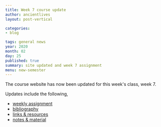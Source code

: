 ```yaml
---
title: Week 7 course update
author: ancientlives
layout: post-vertical

categories:
- blog

tags: general news
year: 2020
month: 02
day: 25
published: true
summary: site updated and week 7 assignment
menu: new-semester
---
```


The course website has now been updated for this week's class, week 7.

Updates include the following,

* [weekly assignment](/weekly_assignment)
* [bibliography](/bibliography)
* [links & resources](/links)
* [notes & material](/notes)
